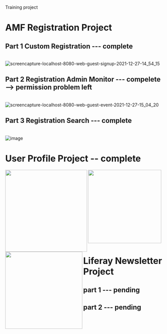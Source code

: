 Training project

# AMF Registration Project
## Part 1 Custom Registration --- complete
\
![screencapture-localhost-8080-web-guest-signup-2021-12-27-14_54_15](https://user-images.githubusercontent.com/94338831/147444172-ad330239-fbb7-4658-896e-2068ed8e091e.png)
## Part 2 Registration Admin Monitor --- compelete --> permission problem left
\
![screencapture-localhost-8080-web-guest-event-2021-12-27-15_04_20](https://user-images.githubusercontent.com/94338831/147444589-4b33ab52-93fd-4a09-b88d-1d65dacb24e7.png)

## Part 3 Registration Search --- complete
\
![image](https://user-images.githubusercontent.com/94338831/147444797-8136ae46-3087-49ba-a844-e4e21af85da2.png)

# User Profile Project -- complete
<img src="https://user-images.githubusercontent.com/94338831/147445577-241920e6-fd96-49c6-a8f7-ce9b1ab6d931.png" width="260px" align="left"/>
<img src="https://user-images.githubusercontent.com/94338831/147445269-178cec76-987e-44e9-893d-52900ae72acb.png" width="245px" align="left"/>
<img src="https://user-images.githubusercontent.com/94338831/147446180-d7532cf1-80e4-4191-9982-6a2409dcd79f.png" width="233px"/>

# Liferay Newsletter Project
## part 1 --- pending
## part 2 --- pending
